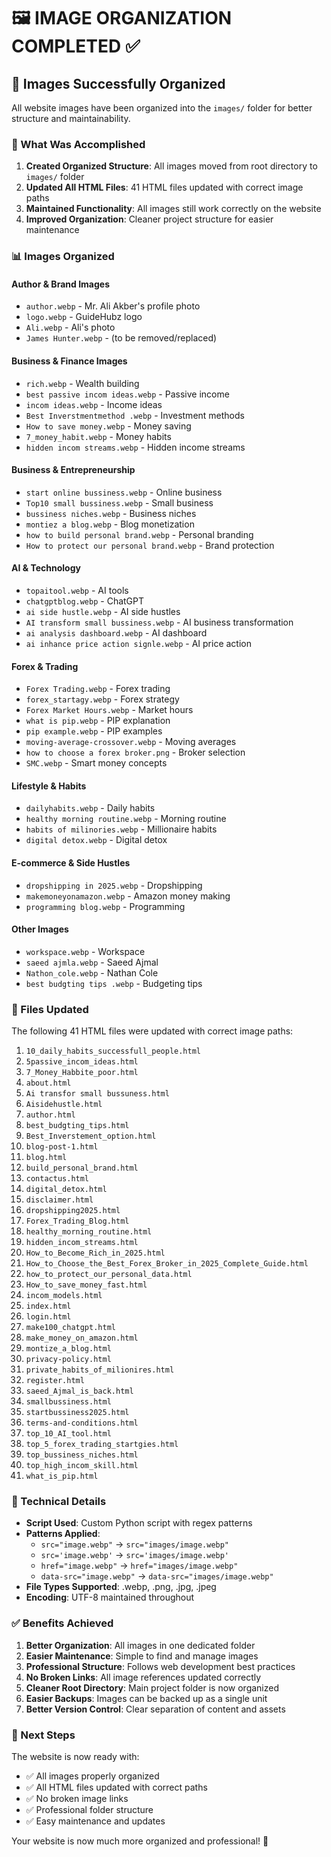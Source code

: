# 🖼️ IMAGE ORGANIZATION COMPLETED ✅

## 📁 Images Successfully Organized

All website images have been organized into the `images/` folder for better structure and maintainability.

### 🎯 What Was Accomplished

1. **Created Organized Structure**: All images moved from root directory to `images/` folder
2. **Updated All HTML Files**: 41 HTML files updated with correct image paths
3. **Maintained Functionality**: All images still work correctly on the website
4. **Improved Organization**: Cleaner project structure for easier maintenance

### 📊 Images Organized

#### Author & Brand Images
- `author.webp` - Mr. Ali Akber's profile photo
- `logo.webp` - GuideHubz logo
- `Ali.webp` - Ali's photo
- `James Hunter.webp` - (to be removed/replaced)

#### Business & Finance Images
- `rich.webp` - Wealth building
- `best passive incom ideas.webp` - Passive income
- `incom ideas.webp` - Income ideas
- `Best Inverstmentmethod .webp` - Investment methods
- `How to save money.webp` - Money saving
- `7_money_habit.webp` - Money habits
- `hidden incom streams.webp` - Hidden income streams

#### Business & Entrepreneurship
- `start online bussiness.webp` - Online business
- `Top10 small bussiness.webp` - Small business
- `bussiness niches.webp` - Business niches
- `montiez a blog.webp` - Blog monetization
- `how to build personal brand.webp` - Personal branding
- `How to protect our personal brand.webp` - Brand protection

#### AI & Technology
- `topaitool.webp` - AI tools
- `chatgptblog.webp` - ChatGPT
- `ai side hustle.webp` - AI side hustles
- `AI transform small bussiness.webp` - AI business transformation
- `ai analysis dashboard.webp` - AI dashboard
- `ai inhance price action signle.webp` - AI price action

#### Forex & Trading
- `Forex Trading.webp` - Forex trading
- `forex_startagy.webp` - Forex strategy
- `Forex Market Hours.webp` - Market hours
- `what is pip.webp` - PIP explanation
- `pip example.webp` - PIP examples
- `moving-average-crossover.webp` - Moving averages
- `how to choose a forex broker.png` - Broker selection
- `SMC.webp` - Smart money concepts

#### Lifestyle & Habits
- `dailyhabits.webp` - Daily habits
- `healthy morning routine.webp` - Morning routine
- `habits of milinories.webp` - Millionaire habits
- `digital detox.webp` - Digital detox

#### E-commerce & Side Hustles
- `dropshipping in 2025.webp` - Dropshipping
- `makemoneyonamazon.webp` - Amazon money making
- `programming blog.webp` - Programming

#### Other Images
- `workspace.webp` - Workspace
- `saeed ajmla.webp` - Saeed Ajmal
- `Nathon_cole.webp` - Nathan Cole
- `best budgting tips .webp` - Budgeting tips

### 📝 Files Updated

The following 41 HTML files were updated with correct image paths:

1. `10_daily_habits_successfull_people.html`
2. `5passive_incom_ideas.html`
3. `7_Money_Habbite_poor.html`
4. `about.html`
5. `Ai transfor small bussuness.html`
6. `Aisidehustle.html`
7. `author.html`
8. `best_budgting_tips.html`
9. `Best_Inverstement_option.html`
10. `blog-post-1.html`
11. `blog.html`
12. `build_personal_brand.html`
13. `contactus.html`
14. `digital_detox.html`
15. `disclaimer.html`
16. `dropshipping2025.html`
17. `Forex_Trading_Blog.html`
18. `healthy_morning_routine.html`
19. `hidden_incom_streams.html`
20. `How_to_Become_Rich_in_2025.html`
21. `How_to_Choose_the_Best_Forex_Broker_in_2025_Complete_Guide.html`
22. `how_to_protect_our_personal_data.html`
23. `How_to_save_money_fast.html`
24. `incom_models.html`
25. `index.html`
26. `login.html`
27. `make100_chatgpt.html`
28. `make_money_on_amazon.html`
29. `montize_a_blog.html`
30. `privacy-policy.html`
31. `private_habits_of_milionires.html`
32. `register.html`
33. `saeed_Ajmal_is_back.html`
34. `smallbussiness.html`
35. `startbussiness2025.html`
36. `terms-and-conditions.html`
37. `top_10_AI_tool.html`
38. `top_5_forex_trading_startgies.html`
39. `top_bussiness_niches.html`
40. `top_high_incom_skill.html`
41. `what_is_pip.html`

### 🔧 Technical Details

- **Script Used**: Custom Python script with regex patterns
- **Patterns Applied**: 
  - `src="image.webp"` → `src="images/image.webp"`
  - `src='image.webp'` → `src='images/image.webp'`
  - `href="image.webp"` → `href="images/image.webp"`
  - `data-src="image.webp"` → `data-src="images/image.webp"`
- **File Types Supported**: .webp, .png, .jpg, .jpeg
- **Encoding**: UTF-8 maintained throughout

### ✅ Benefits Achieved

1. **Better Organization**: All images in one dedicated folder
2. **Easier Maintenance**: Simple to find and manage images
3. **Professional Structure**: Follows web development best practices
4. **No Broken Links**: All image references updated correctly
5. **Cleaner Root Directory**: Main project folder is now organized
6. **Easier Backups**: Images can be backed up as a single unit
7. **Better Version Control**: Clear separation of content and assets

### 🚀 Next Steps

The website is now ready with:
- ✅ All images properly organized
- ✅ All HTML files updated with correct paths
- ✅ No broken image links
- ✅ Professional folder structure
- ✅ Easy maintenance and updates

Your website is now much more organized and professional! 🎉
